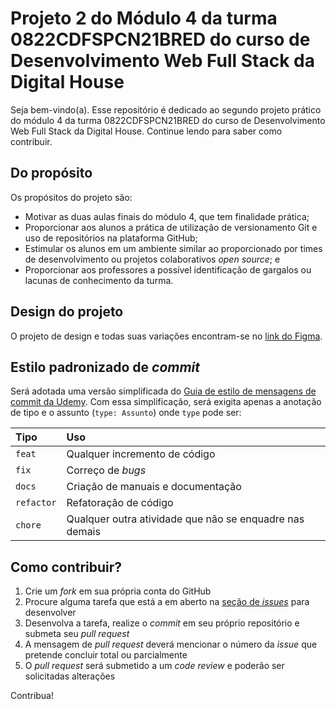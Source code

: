 # Projeto 2 do Módulo 4 da turma 0822CDFSPCN21BRED do curso de Desenvolvimento Web Full Stack da Digital House

Seja bem-vindo(a). Esse repositório é dedicado ao segundo projeto prático do módulo 4 da turma 0822CDFSPCN21BRED do curso de Desenvolvimento Web Full Stack da Digital House. Continue lendo para saber como contribuir.

## Do propósito

Os propósitos do projeto são:
 - Motivar as duas aulas finais do módulo 4, que tem finalidade prática;
 - Proporcionar aos alunos a prática de utilização de versionamento Git e uso de repositórios na plataforma GitHub;
 - Estimular os alunos em um ambiente similar ao proporcionado por times de desenvolvimento ou projetos colaborativos _open source_; e
 - Proporcionar aos professores a possível identificação de gargalos ou lacunas de conhecimento da turma.

## Design do projeto

O projeto de design e todas suas variações encontram-se no [link do Figma](https://www.figma.com/file/jGO3axvOSXWevrPLNZUNkd/Untitled?node-id=0%3A1&t=ksBJ7YHxON2XhKk3-1).

## Estilo padronizado de _commit_

Será adotada uma versão simplificada do [Guia de estilo de mensagens de commit da Udemy](https://udacity.github.io/git-styleguide/). Com essa simplificação, será exigita apenas a anotação de tipo e o assunto (`type: Assunto`) onde `type` pode ser:

| Tipo | Uso |
| :--- | :--- |
| `feat` | Qualquer incremento de código |
| `fix` | Correço de _bugs_ |
| `docs` | Criação de manuais e documentação |
| `refactor` | Refatoração de código |
| `chore` | Qualquer outra atividade que não se enquadre nas demais |

## Como contribuir?

1. Crie um _fork_ em sua própria conta do GitHub
2. Procure alguma tarefa que está a em aberto na [seção de _issues_](https://github.com/DigitalHouseBrasil/projeto-0822fs-modulo-4/issues) para desenvolver
3. Desenvolva a tarefa, realize o _commit_ em seu próprio repositório e submeta seu _pull request_
4. A mensagem de _pull request_ deverá mencionar o número da _issue_ que pretende concluir total ou parcialmente
5. O _pull request_ será submetido a um _code review_ e poderão ser solicitadas alterações

Contribua!
